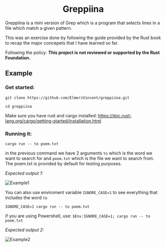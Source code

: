 <h1 align="center">
  Greppiina
 </h1>
  
<p>
  Greppiina is a mini version of Grep which is a program that selects lines
  in a file which match a given pattern.
  
  <br/>
  
  This was an exercise done by following the guide provided by the Rust book to recap the major concepets that I have
  learned so far.
  
  Following the policy:
  **This project is not reviewed or supported by the Rust Foundation.**
</p>

<h2>
  Example
</h2>

<h3> Get started: </h3>
  
  `git clone https://github.com/ElmeriVincent/greppiina.git`
  
  `cd greppiina`
  
   Make sure you have rust and cargo installed: 
   https://doc.rust-lang.org/cargo/getting-started/installation.html
  
<h3> Running it: </h3>

`cargo run -- to poem.txt `

in the previous command we have 2 arguments `to` which is the word we want to search for and `poem.txt`
which is the file we want to search from. The poem.txt is provided by default for testing purposes.

*Expected output 1:*

![Example1](https://user-images.githubusercontent.com/77973084/232539391-14275272-0e07-4afc-a9a7-868c15cf31d6.png)

You can also use enviroment variable `IGNORE_CASE=1` to see everything that includes the word `to`

`IGNORE_CASE=1 cargo run -- to poem.txt`
 
 if you are using Powershell, use: 
 `$Env:IGNORE_CASE=1; cargo run -- to poem.txt`

*Expected output 2:*

![Example2](https://user-images.githubusercontent.com/77973084/232539480-ae48e965-60bf-449d-84c5-4d6d2c9b52b2.png)
